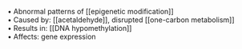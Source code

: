 • Abnormal patterns of [[epigenetic modification]]  
• Caused by: [[acetaldehyde]], disrupted [[one-carbon metabolism]]  
• Results in: [[DNA hypomethylation]]  
• Affects: gene expression